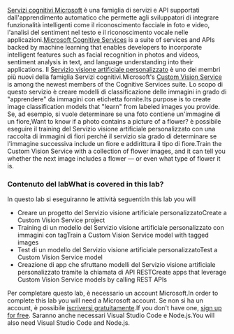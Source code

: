 <span data-ttu-id="309d6-101">[Servizi cognitivi Microsoft](https://azure.microsoft.com/en-us/services/cognitive-services/ "Servizi cognitivi Microsoft") è una famiglia di servizi e API supportati dall'apprendimento automatico che permette agli sviluppatori di integrare funzionalità intelligenti come il riconoscimento facciale in foto e video, l'analisi del sentiment nel testo e il riconoscimento vocale nelle applicazioni.</span><span class="sxs-lookup"><span data-stu-id="309d6-101">[Microsoft Cognitive Services](https://azure.microsoft.com/en-us/services/cognitive-services/ "Microsoft Cognitive Services") is a suite of services and APIs backed by machine learning that enables developers to incorporate intelligent features such as facial recognition in photos and videos, sentiment analysis in text, and language understanding into their applications.</span></span> <span data-ttu-id="309d6-102">Il [Servizio visione artificiale personalizzato](https://azure.microsoft.com/en-us/services/cognitive-services/custom-vision-service/) è uno dei membri più nuovi della famiglia Servizi cognitivi.</span><span class="sxs-lookup"><span data-stu-id="309d6-102">Microsoft's [Custom Vision Service](https://azure.microsoft.com/en-us/services/cognitive-services/custom-vision-service/) is among the newest members of the Cognitive Services suite.</span></span> <span data-ttu-id="309d6-103">Lo scopo di questo servizio è creare modelli di classificazione delle immagini in grado di "apprendere" da immagini con etichetta fornite.</span><span class="sxs-lookup"><span data-stu-id="309d6-103">Its purpose is to create image classification models that "learn" from labeled images you provide.</span></span> <span data-ttu-id="309d6-104">Se, ad esempio, si vuole determinare se una foto contiene un'immagine di un fiore,</span><span class="sxs-lookup"><span data-stu-id="309d6-104">Want to know if a photo contains a picture of a flower?</span></span> <span data-ttu-id="309d6-105">è possibile eseguire il training del Servizio visione artificiale personalizzato con una raccolta di immagini di fiori perché il servizio sia grado di determinare se l'immagine successiva include un fiore e addirittura il tipo di fiore.</span><span class="sxs-lookup"><span data-stu-id="309d6-105">Train the Custom Vision Service with a collection of flower images, and it can tell you whether the next image includes a flower — or even what type of flower it is.</span></span>

### <a name="what-is-covered-in-this-lab"></a><span data-ttu-id="309d6-106">Contenuto del lab</span><span class="sxs-lookup"><span data-stu-id="309d6-106">What is covered in this lab?</span></span>
<span data-ttu-id="309d6-107">In questo lab si eseguiranno le attività seguenti:</span><span class="sxs-lookup"><span data-stu-id="309d6-107">In this lab you will</span></span>
* <span data-ttu-id="309d6-108">Creare un progetto del Servizio visione artificiale personalizzato</span><span class="sxs-lookup"><span data-stu-id="309d6-108">Create a Custom Vision Service project</span></span> 
* <span data-ttu-id="309d6-109">Training di un modello del Servizio visione artificiale personalizzato con immagini con tag</span><span class="sxs-lookup"><span data-stu-id="309d6-109">Train a Custom Vision Service model with tagged images</span></span>  
* <span data-ttu-id="309d6-110">Test di un modello del Servizio visione artificiale personalizzato</span><span class="sxs-lookup"><span data-stu-id="309d6-110">Test a Custom Vision Service model</span></span> 
* <span data-ttu-id="309d6-111">Creazione di app che sfruttano modelli del Servizio visione artificiale personalizzato tramite la chiamata di API REST</span><span class="sxs-lookup"><span data-stu-id="309d6-111">Create apps that leverage Custom Vision Service models by calling REST APIs</span></span>

<span data-ttu-id="309d6-112">Per completare questo lab, è necessario un account Microsoft.</span><span class="sxs-lookup"><span data-stu-id="309d6-112">In order to complete this lab you will need a Microsoft account.</span></span> <span data-ttu-id="309d6-113">Se non si ha un account, è possibile [iscriversi gratuitamente](https://account.microsoft.com/account).</span><span class="sxs-lookup"><span data-stu-id="309d6-113">If you don't have one, [sign up for free](https://account.microsoft.com/account).</span></span> <span data-ttu-id="309d6-114">Saranno anche necessari Visual Studio Code e Node.js.</span><span class="sxs-lookup"><span data-stu-id="309d6-114">You will also need Visual Studio Code and Node.js.</span></span>